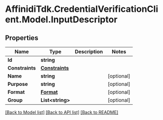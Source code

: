 # AffinidiTdk.CredentialVerificationClient.Model.InputDescriptor

## Properties

Name | Type | Description | Notes
------------ | ------------- | ------------- | -------------
**Id** | **string** |  | 
**Constraints** | [**Constraints**](Constraints.md) |  | 
**Name** | **string** |  | [optional] 
**Purpose** | **string** |  | [optional] 
**Format** | [**Format**](Format.md) |  | [optional] 
**Group** | **List&lt;string&gt;** |  | [optional] 

[[Back to Model list]](../README.md#documentation-for-models) [[Back to API list]](../README.md#documentation-for-api-endpoints) [[Back to README]](../README.md)


